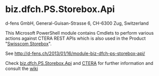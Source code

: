 biz.dfch.PS.Storebox.Api
==============================

d-fens GmbH, General-Guisan-Strasse 6, CH-6300 Zug, Switzerland

This Microsoft PowerShell module contains Cmdlets to perform various actions against CTERA REST APIs which is also used in the Product "[Swisscom Storebox](http://www.swisscom.ch/storebox)".

See http://d-fens.ch/2013/01/16/module-biz-dfch-ps-storebox-api/

Check [biz.dfch.PS.Storebox.Api](http://d-fens.ch/tag/biz-dfch-ps-storebox-api/) and [CTERA](http://d-fens.ch/tag/ctera/) for further information and consult the [wiki](https://github.com/dfch/biz.dfch.PS.Storebox.Api/wiki)
